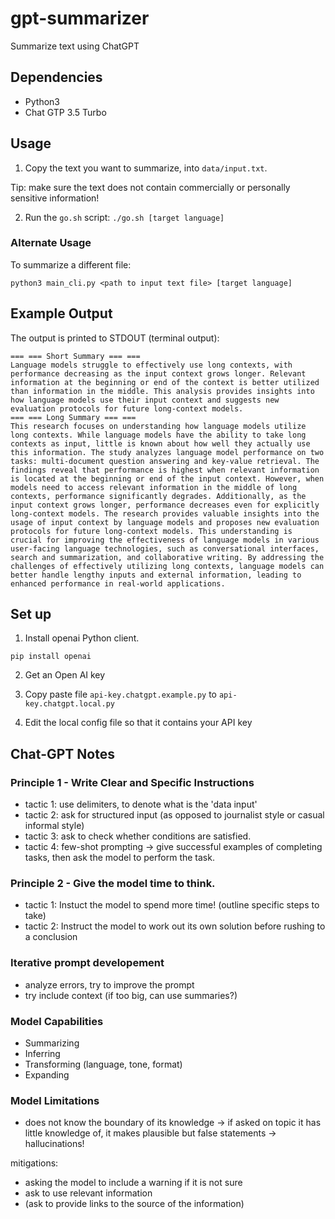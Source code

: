# gpt-summarizer
Summarize text using ChatGPT

## Dependencies

- Python3
- Chat GTP 3.5 Turbo

## Usage

1. Copy the text you want to summarize, into `data/input.txt`.

Tip: make sure the text does not contain commercially or personally sensitive information!

2. Run the `go.sh` script:
`./go.sh [target language]`

### Alternate Usage

To summarize a different file:

`python3 main_cli.py <path to input text file> [target language]`

## Example Output

The output is printed to STDOUT (terminal output):

```
=== === Short Summary === ===
Language models struggle to effectively use long contexts, with performance decreasing as the input context grows longer. Relevant information at the beginning or end of the context is better utilized than information in the middle. This analysis provides insights into how language models use their input context and suggests new evaluation protocols for future long-context models.
=== === Long Summary === ===
This research focuses on understanding how language models utilize long contexts. While language models have the ability to take long contexts as input, little is known about how well they actually use this information. The study analyzes language model performance on two tasks: multi-document question answering and key-value retrieval. The findings reveal that performance is highest when relevant information is located at the beginning or end of the input context. However, when models need to access relevant information in the middle of long contexts, performance significantly degrades. Additionally, as the input context grows longer, performance decreases even for explicitly long-context models. The research provides valuable insights into the usage of input context by language models and proposes new evaluation protocols for future long-context models. This understanding is crucial for improving the effectiveness of language models in various user-facing language technologies, such as conversational interfaces, search and summarization, and collaborative writing. By addressing the challenges of effectively utilizing long contexts, language models can better handle lengthy inputs and external information, leading to enhanced performance in real-world applications.
```

## Set up

1. Install openai Python client.

```
pip install openai
```

2. Get an Open AI key

3. Copy paste file `api-key.chatgpt.example.py` to `api-key.chatgpt.local.py`

4. Edit the local config file so that it contains your API key

## Chat-GPT Notes

### Principle 1 - Write Clear and Specific Instructions

- tactic 1: use delimiters, to denote what is the 'data input'
- tactic 2: ask for structured input (as opposed to journalist style or casual informal style)
- tactic 3: ask to check whether conditions are satisfied.
- tactic 4: few-shot prompting -> give successful examples of completing tasks, then ask the model to perform the task.

### Principle 2 - Give the model time to think.

- tactic 1: Instuct the model to spend more time! (outline specific steps to take)
- tactic 2: Instruct the model to work out its own solution before rushing to a conclusion

### Iterative prompt developement

- analyze errors, try to improve the prompt
- try include context (if too big, can use summaries?)

### Model Capabilities

- Summarizing
- Inferring
- Transforming (language, tone, format)
- Expanding

### Model Limitations

- does not know the boundary of its knowledge -> if asked on topic it has little knowledge of, it makes plausible but false statements -> hallucinations!

mitigations:

- asking the model to include a warning if it is not sure
- ask to use relevant information
- (ask to provide links to the source of the information)
